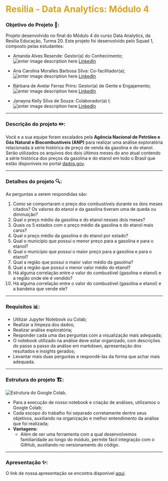 
# <font  color="#DAA520">Resilia - Data Analytics: Módulo 4</font>

### Objetivo do Projeto 🎯:

  

Projeto desenvolvido no final do Módulo 4 do curso Data Analytics, da Resilia Educação, Turma 20. Este projeto foi desenvolvido pelo Squad 1, composto pelas estudantes:

 - Amanda Alves Resende: Gestor(a) do Conhecimento;
![enter image description here](https://cdn-icons-png.flaticon.com/24/3536/3536505.png) [LinkedIn](https://www.linkedin.com/in/amandaalvesres/)

 - Ana Carolina Moralles Barbosa Silva: Co-facilitador(a);
![enter image description here](https://cdn-icons-png.flaticon.com/24/3536/3536505.png) [LinkedIn](https://www.linkedin.com/in/carolinamoralles/)

- Bárbara de Avelar Ferraz Prins: Gestor(a) de Gente e Engajamento;
![enter image description here](https://cdn-icons-png.flaticon.com/24/3536/3536505.png) [LinkedIn](https://www.linkedin.com/in/barbara-avelar/)
  

- Janayna Kelly Silva de Souza: Colaborador(a) I;
![enter image description here](https://cdn-icons-png.flaticon.com/24/3536/3536505.png) [LinkedIn](https://www.linkedin.com/in/janaynasouza/)
  
---
### Descrição do projeto ✏️:


Você e a sua equipe foram escalados pela **Agência Nacional de Petróleo e Gás Natural e Biocombustíveis (ANP)** para realizar uma análise exploratória relacionada à série histórica de preço de venda da gasolina e do etanol.
Serão utilizados os arquivos dos dois últimos meses do ano atual contendo a série histórica dos preços da gasolina e do etanol em todo o Brasil que estão disponíveis no portal [dados.gov](https://dados.gov.br/dataset/serie-historica-de-precos-de-combustiveis-por-revenda.).

---
### Detalhes do projeto 🔍:

As perguntas a serem respondidas são:
1. Como se comportaram o preço dos combustíveis durante os dois meses citados? Os valores do etanol e
da gasolina tiveram uma de queda ou diminuição?
2. Qual o preço médio da gasolina e do etanol nesses dois meses?
3. Quais os 5 estados com o preço médio da gasolina e do etanol mais caros?
4. Qual o preço médio da gasolina e do etanol por estado?
5. Qual o município que possui o menor preço para a gasolina e para o etanol?
6. Qual o município que possui o maior preço para a gasolina e para o etanol?
7. Qual a região que possui o maior valor médio da gasolina?
8. Qual a região que possui o menor valor médio do etanol?
9. Há alguma correlação entre o valor do combustível (gasolina e etanol) e a região onde ele é vendido?
10. Há alguma correlação entre o valor do combustível (gasolina e etanol) e a bandeira que vende ele?

---
### Requisitos :bar_chart::

 - Utilizar Jupyter Notebook ou Colab;
 - Realizar a limpeza dos dados;
 - Realizar análise exploratória;
 - Responder cada uma das perguntas com a visualização mais adequada;
 - O notebook utilizado na análise deve estar organizado, com descrições do passo a passo da análise em markdown, apresentação dos resultados e insights gerados;
 - Levantar mais duas perguntas e respondê-las da forma que achar mais adequada.

---
### Estrutura do projeto 🏗️:

![Estrutura do Google Colab.](https://drive.google.com/file/d/1S45ihng-RjV_TbjMb1B83oITJfDwQesx/view?usp=sharing)

- Para a execução de nosso notebook e criação de análises, utilizamos o Google Colab;
- Cada escopo do trabalho foi separado corretamente dentre seus objetivos, auxiliando na organização e melhor entendimento da análise que foi realizada;
- **Vantagens:**
	- Além de ser uma ferramenta com a qual desenvolvemos familiaridade ao longo do módulo, permite fácil integração com o GitHub, auxiliando no versionamento do código.
---
### Apresentação ✨:

O link de nossa apresentação se encontra disponível [aqui](https://www.canva.com/design/DAFOA2HIJag/5AsIy-6c684z3AHzmPDAgg/view?utm_content=DAFOA2HIJag&utm_campaign=designshare&utm_medium=link&utm_source=publishsharelink).
